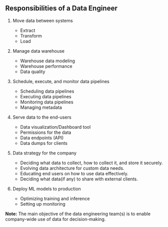 ## Responsibilities of a Data Engineer

1. Move data between systems
   * Extract
   * Transform 
   * Load
   

2. Manage data warehouse
   * Warehouse data modeling
   * Warehouse performance
   * Data quality


3. Schedule, execute, and monitor data pipelines
   * Scheduling data pipelines
   * Executing data pipelines
   * Monitoring data pipelines
   * Managing metadata 


4. Serve data to the end-users
   * Data visualization/Dashboard tool
   * Permissions for the data
   * Data endpoints (API)
   * Data dumps for clients


5. Data strategy for the company
   * Deciding what data to collect, how to collect it, and store it securely.
   * Evolving data architecture for custom data needs.
   * Educating end users on how to use data effectively.
   * Deciding what data(if any) to share with external clients.


6. Deploy ML models to production
   * Optimizing training and inference
   * Setting up monitoring

**Note:** The main objective of the data engineering team(s) is to enable company-wide use of data for decision-making.